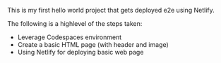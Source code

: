 This is my first hello world project that gets deployed e2e using Netlify.

The following is a highlevel of the steps taken:
- Leverage Codespaces environment
- Create a basic HTML page (with header and image)
- Using Netlify for deploying basic web page
